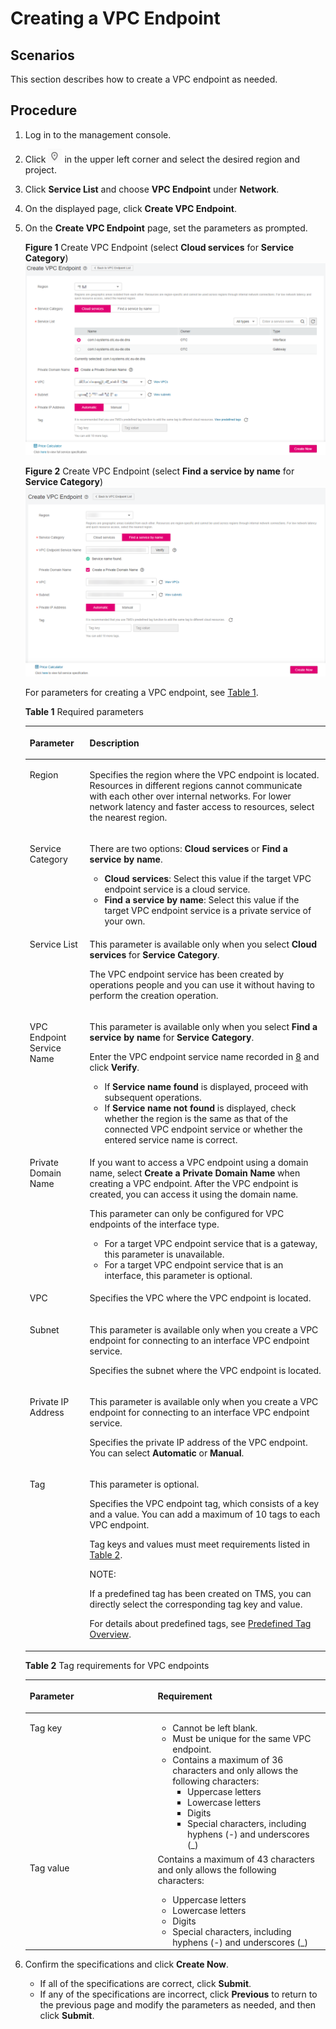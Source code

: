 # Creating a VPC Endpoint<a name="en-us_topic_0131645189"></a>

## Scenarios<a name="section158984274016"></a>

This section describes how to create a VPC endpoint as needed.

## Procedure<a name="section339372615535"></a>

1.  Log in to the management console.
2.  Click  ![](figures/icon-region.png)  in the upper left corner and select the desired region and project.
3.  Click  **Service List**  and choose  **VPC Endpoint**  under  **Network**.
4.  On the displayed page, click  **Create VPC Endpoint**.
5.  On the  **Create VPC Endpoint**  page, set the parameters as prompted.

    **Figure  1**  Create VPC Endpoint \(select  **Cloud services**  for  **Service Category**\)<a name="fig1647103210203"></a>  
    ![](figures/create-vpc-endpoint-(select-cloud-services-for-service-category).png "create-vpc-endpoint-(select-cloud-services-for-service-category)")

    **Figure  2**  Create VPC Endpoint \(select  **Find a service by name**  for  **Service Category**\)<a name="fig3678226165614"></a>  
    ![](figures/create-vpc-endpoint-(select-find-a-service-by-name-for-service-category).png "create-vpc-endpoint-(select-find-a-service-by-name-for-service-category)")

    For parameters for creating a VPC endpoint, see  [Table 1](#table12737165517587).

    **Table  1**  Required parameters

    <a name="table12737165517587"></a>
    <table><thead align="left"><tr id="row573718559589"><th class="cellrowborder" valign="top" width="19.950000000000003%" id="mcps1.2.3.1.1"><p id="p19845468112"><a name="p19845468112"></a><a name="p19845468112"></a><strong id="b1616019131713"><a name="b1616019131713"></a><a name="b1616019131713"></a>Parameter</strong></p>
    </th>
    <th class="cellrowborder" valign="top" width="80.05%" id="mcps1.2.3.1.2"><p id="p8818151814596"><a name="p8818151814596"></a><a name="p8818151814596"></a><strong id="b143116141418"><a name="b143116141418"></a><a name="b143116141418"></a>Description</strong></p>
    </th>
    </tr>
    </thead>
    <tbody><tr id="row157371055185814"><td class="cellrowborder" valign="top" width="19.950000000000003%" headers="mcps1.2.3.1.1 "><p id="p1582221875915"><a name="p1582221875915"></a><a name="p1582221875915"></a>Region</p>
    </td>
    <td class="cellrowborder" valign="top" width="80.05%" headers="mcps1.2.3.1.2 "><p id="p217793964314"><a name="p217793964314"></a><a name="p217793964314"></a>Specifies the region where the VPC endpoint is located. Resources in different regions cannot communicate with each other over internal networks. For lower network latency and faster access to resources, select the nearest region.</p>
    </td>
    </tr>
    <tr id="row1173785555810"><td class="cellrowborder" valign="top" width="19.950000000000003%" headers="mcps1.2.3.1.1 "><p id="p2829181875918"><a name="p2829181875918"></a><a name="p2829181875918"></a>Service Category</p>
    </td>
    <td class="cellrowborder" valign="top" width="80.05%" headers="mcps1.2.3.1.2 "><p id="p1756510618442"><a name="p1756510618442"></a><a name="p1756510618442"></a>There are two options: <strong id="b860411441112"><a name="b860411441112"></a><a name="b860411441112"></a>Cloud services</strong> or <strong id="b66051144201115"><a name="b66051144201115"></a><a name="b66051144201115"></a>Find a service by name</strong>.</p>
    <a name="ul462316111449"></a><a name="ul462316111449"></a><ul id="ul462316111449"><li><strong id="b2946171641210"><a name="b2946171641210"></a><a name="b2946171641210"></a>Cloud services</strong>: Select this value if the target VPC endpoint service is a cloud service.</li><li><strong id="b6447113393819"><a name="b6447113393819"></a><a name="b6447113393819"></a>Find a service by name</strong>: Select this value if the target VPC endpoint service is a private service of your own.</li></ul>
    </td>
    </tr>
    <tr id="row680485252415"><td class="cellrowborder" valign="top" width="19.950000000000003%" headers="mcps1.2.3.1.1 "><p id="p183291814594"><a name="p183291814594"></a><a name="p183291814594"></a>Service List</p>
    </td>
    <td class="cellrowborder" valign="top" width="80.05%" headers="mcps1.2.3.1.2 "><p id="p2077711451062"><a name="p2077711451062"></a><a name="p2077711451062"></a>This parameter is available only when you select <strong id="b58867426386"><a name="b58867426386"></a><a name="b58867426386"></a>Cloud services</strong> for <strong id="b11887194216385"><a name="b11887194216385"></a><a name="b11887194216385"></a>Service Category</strong>.</p>
    <p id="p1483771241911"><a name="p1483771241911"></a><a name="p1483771241911"></a>The VPC endpoint service has been created by operations people and you can use it without having to perform the creation operation.</p>
    </td>
    </tr>
    <tr id="row181111619152517"><td class="cellrowborder" valign="top" width="19.950000000000003%" headers="mcps1.2.3.1.1 "><p id="p9489125217215"><a name="p9489125217215"></a><a name="p9489125217215"></a>VPC Endpoint Service Name</p>
    </td>
    <td class="cellrowborder" valign="top" width="80.05%" headers="mcps1.2.3.1.2 "><p id="p44541820122317"><a name="p44541820122317"></a><a name="p44541820122317"></a>This parameter is available only when you select <strong id="b1342605818389"><a name="b1342605818389"></a><a name="b1342605818389"></a>Find a service by name</strong> for <strong id="b242715817385"><a name="b242715817385"></a><a name="b242715817385"></a>Service Category</strong>.</p>
    <p id="p2765151952514"><a name="p2765151952514"></a><a name="p2765151952514"></a>Enter the VPC endpoint service name recorded in <a href="step-1-create-a-vpc-endpoint-service.md#li837613314320">8</a> and click <strong id="b89822022104112"><a name="b89822022104112"></a><a name="b89822022104112"></a>Verify</strong>.</p>
    <a name="ul2413202710255"></a><a name="ul2413202710255"></a><ul id="ul2413202710255"><li>If <strong id="b13884143395"><a name="b13884143395"></a><a name="b13884143395"></a>Service name found</strong> is displayed, proceed with subsequent operations.</li><li>If <strong id="b75211716173917"><a name="b75211716173917"></a><a name="b75211716173917"></a>Service name not found</strong> is displayed, check whether the region is the same as that of the connected VPC endpoint service or whether the entered service name is correct.</li></ul>
    </td>
    </tr>
    <tr id="row1762717911591"><td class="cellrowborder" valign="top" width="19.950000000000003%" headers="mcps1.2.3.1.1 "><p id="p583711186592"><a name="p583711186592"></a><a name="p583711186592"></a>Private Domain Name</p>
    </td>
    <td class="cellrowborder" valign="top" width="80.05%" headers="mcps1.2.3.1.2 "><p id="p158760812914"><a name="p158760812914"></a><a name="p158760812914"></a>If you want to access a VPC endpoint using a domain name, select <strong id="vpcep_02_0302_b1382213276236"><a name="vpcep_02_0302_b1382213276236"></a><a name="vpcep_02_0302_b1382213276236"></a>Create a Private Domain Name</strong> when creating a VPC endpoint. After the VPC endpoint is created, you can access it using the domain name.</p>
    <p id="p1203944195919"><a name="p1203944195919"></a><a name="p1203944195919"></a>This parameter can only be configured for VPC endpoints of the interface type.</p>
    <a name="ul48541540116"></a><a name="ul48541540116"></a><ul id="ul48541540116"><li>For a target VPC endpoint service that is a gateway, this parameter is unavailable.</li><li>For a target VPC endpoint service that is an interface, this parameter is optional.</li></ul>
    </td>
    </tr>
    <tr id="row36294912590"><td class="cellrowborder" valign="top" width="19.950000000000003%" headers="mcps1.2.3.1.1 "><p id="p4787227141811"><a name="p4787227141811"></a><a name="p4787227141811"></a>VPC</p>
    </td>
    <td class="cellrowborder" valign="top" width="80.05%" headers="mcps1.2.3.1.2 "><p id="p619041554012"><a name="p619041554012"></a><a name="p619041554012"></a>Specifies the VPC where the VPC endpoint is located.</p>
    </td>
    </tr>
    <tr id="row1062914915592"><td class="cellrowborder" valign="top" width="19.950000000000003%" headers="mcps1.2.3.1.1 "><p id="p1284291815594"><a name="p1284291815594"></a><a name="p1284291815594"></a>Subnet</p>
    </td>
    <td class="cellrowborder" valign="top" width="80.05%" headers="mcps1.2.3.1.2 "><p id="p1220520210222"><a name="p1220520210222"></a><a name="p1220520210222"></a>This parameter is available only when you create a VPC endpoint for connecting to an interface VPC endpoint service.</p>
    <p id="p874574018102"><a name="p874574018102"></a><a name="p874574018102"></a>Specifies the subnet where the VPC endpoint is located.</p>
    </td>
    </tr>
    <tr id="row9984356166"><td class="cellrowborder" valign="top" width="19.950000000000003%" headers="mcps1.2.3.1.1 "><p id="p111652042164320"><a name="p111652042164320"></a><a name="p111652042164320"></a>Private IP Address</p>
    </td>
    <td class="cellrowborder" valign="top" width="80.05%" headers="mcps1.2.3.1.2 "><p id="p7275101111817"><a name="p7275101111817"></a><a name="p7275101111817"></a>This parameter is available only when you create a VPC endpoint for connecting to an interface VPC endpoint service.</p>
    <p id="p111652426435"><a name="p111652426435"></a><a name="p111652426435"></a>Specifies the private IP address of the VPC endpoint. You can select <strong id="b14641637102711"><a name="b14641637102711"></a><a name="b14641637102711"></a>Automatic</strong> or <strong id="b1146493712270"><a name="b1146493712270"></a><a name="b1146493712270"></a>Manual</strong>.</p>
    </td>
    </tr>
    <tr id="row1164684404011"><td class="cellrowborder" valign="top" width="19.950000000000003%" headers="mcps1.2.3.1.1 "><p id="p11841250101315"><a name="p11841250101315"></a><a name="p11841250101315"></a>Tag</p>
    </td>
    <td class="cellrowborder" valign="top" width="80.05%" headers="mcps1.2.3.1.2 "><p id="p6659101317541"><a name="p6659101317541"></a><a name="p6659101317541"></a>This parameter is optional.</p>
    <p id="p7440181811445"><a name="p7440181811445"></a><a name="p7440181811445"></a>Specifies the VPC endpoint tag, which consists of a key and a value. You can add a maximum of 10 tags to each VPC endpoint.</p>
    <p id="p218515071317"><a name="p218515071317"></a><a name="p218515071317"></a>Tag keys and values must meet requirements listed in <a href="#table37259471306">Table 2</a>.</p>
    <div class="note" id="note242016251043"><a name="note242016251043"></a><a name="note242016251043"></a><span class="notetitle"> NOTE: </span><div class="notebody"><p id="en-us_topic_0131645182_p1697925218"><a name="en-us_topic_0131645182_p1697925218"></a><a name="en-us_topic_0131645182_p1697925218"></a>If a predefined tag has been created on TMS, you can directly select the corresponding tag key and value.</p>
    <p id="en-us_topic_0131645182_p6121182813506"><a name="en-us_topic_0131645182_p6121182813506"></a><a name="en-us_topic_0131645182_p6121182813506"></a>For details about predefined tags, see <a href="https://docs.otc.t-systems.com/usermanual/tms/en-us_topic_0056266269.html" target="_blank" rel="noopener noreferrer">Predefined Tag Overview</a>.</p>
    </div></div>
    </td>
    </tr>
    </tbody>
    </table>

    **Table  2**  Tag requirements for VPC endpoints

    <a name="table37259471306"></a>
    <table><thead align="left"><tr id="en-us_topic_0162785419_row1975492119112"><th class="cellrowborder" valign="top" width="42.63%" id="mcps1.2.3.1.1"><p id="en-us_topic_0162785419_p127543216114"><a name="en-us_topic_0162785419_p127543216114"></a><a name="en-us_topic_0162785419_p127543216114"></a><strong id="b11248632114012"><a name="b11248632114012"></a><a name="b11248632114012"></a>Parameter</strong></p>
    </th>
    <th class="cellrowborder" valign="top" width="57.37%" id="mcps1.2.3.1.2"><p id="en-us_topic_0162785419_p187541211118"><a name="en-us_topic_0162785419_p187541211118"></a><a name="en-us_topic_0162785419_p187541211118"></a><strong id="b153342338408"><a name="b153342338408"></a><a name="b153342338408"></a>Requirement</strong></p>
    </th>
    </tr>
    </thead>
    <tbody><tr id="en-us_topic_0162785419_row1375419211915"><td class="cellrowborder" valign="top" width="42.63%" headers="mcps1.2.3.1.1 "><p id="en-us_topic_0162785419_p15754421417"><a name="en-us_topic_0162785419_p15754421417"></a><a name="en-us_topic_0162785419_p15754421417"></a>Tag key</p>
    </td>
    <td class="cellrowborder" valign="top" width="57.37%" headers="mcps1.2.3.1.2 "><a name="en-us_topic_0162785419_ul182248574315"></a><a name="en-us_topic_0162785419_ul182248574315"></a><ul id="en-us_topic_0162785419_ul182248574315"><li>Cannot be left blank.</li><li>Must be unique for the same VPC endpoint.</li><li>Contains a maximum of 36 characters and only allows the following characters:<a name="en-us_topic_0162785419_ul15224957937"></a><a name="en-us_topic_0162785419_ul15224957937"></a><ul id="en-us_topic_0162785419_ul15224957937"><li>Uppercase letters</li><li>Lowercase letters</li><li>Digits</li><li>Special characters, including hyphens (-) and underscores (_)</li></ul>
    </li></ul>
    </td>
    </tr>
    <tr id="en-us_topic_0162785419_row97543211410"><td class="cellrowborder" valign="top" width="42.63%" headers="mcps1.2.3.1.1 "><p id="en-us_topic_0162785419_p97549211414"><a name="en-us_topic_0162785419_p97549211414"></a><a name="en-us_topic_0162785419_p97549211414"></a>Tag value</p>
    </td>
    <td class="cellrowborder" valign="top" width="57.37%" headers="mcps1.2.3.1.2 "><div class="p" id="en-us_topic_0162785419_p20581523133713"><a name="en-us_topic_0162785419_p20581523133713"></a><a name="en-us_topic_0162785419_p20581523133713"></a>Contains a maximum of 43 characters and only allows the following characters:<a name="en-us_topic_0162785419_ul19120173116418"></a><a name="en-us_topic_0162785419_ul19120173116418"></a><ul id="en-us_topic_0162785419_ul19120173116418"><li>Uppercase letters</li><li>Lowercase letters</li><li>Digits</li><li>Special characters, including hyphens (-) and underscores (_)</li></ul>
    </div>
    </td>
    </tr>
    </tbody>
    </table>

6.  Confirm the specifications and click  **Create Now**.
    -   If all of the specifications are correct, click  **Submit**.
    -   If any of the specifications are incorrect, click  **Previous**  to return to the previous page and modify the parameters as needed, and then click  **Submit**.


